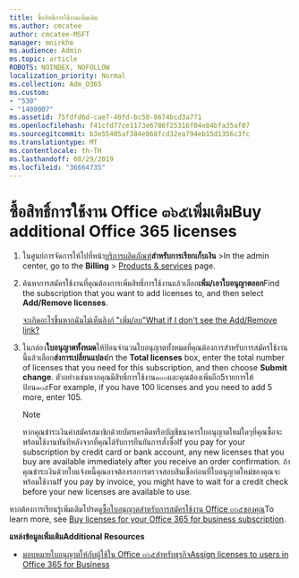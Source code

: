 ```yaml
---
title: ซื้อสิทธิ์การใช้งานเพิ่มเติม
ms.author: cmcatee
author: cmcatee-MSFT
manager: mnirkhe
ms.audience: Admin
ms.topic: article
ROBOTS: NOINDEX, NOFOLLOW
localization_priority: Normal
ms.collection: Adm_O365
ms.custom:
- "530"
- "1400007"
ms.assetid: 75fdfd6d-cae7-40fd-bc50-8674bcd3a771
ms.openlocfilehash: f41cfd77ce1173e6786f25316f04e84bfa35af07
ms.sourcegitcommit: b3e55405af384e868fcd32ea794eb15d1356c3fc
ms.translationtype: MT
ms.contentlocale: th-TH
ms.lasthandoff: 08/29/2019
ms.locfileid: "36664735"
---
```

# <a name="buy-additional-office-365-licenses"></a><span data-ttu-id="22de2-102">ซื้อสิทธิ์การใช้งาน Office ๓๖๕เพิ่มเติม</span><span class="sxs-lookup"><span data-stu-id="22de2-102">Buy additional Office 365 licenses</span></span>

1. <span data-ttu-id="22de2-103">ในศูนย์การจัดการให้ไปที่หน้า[บริการผลิตภัณฑ์](https://go.microsoft.com/fwlink/p/?linkid=842054)**สำหรับการเรียกเก็บเงิน** \></span><span class="sxs-lookup"><span data-stu-id="22de2-103">In the admin center, go to the **Billing** \> [Products & services](https://go.microsoft.com/fwlink/p/?linkid=842054) page.</span></span>

2. <span data-ttu-id="22de2-104">ค้นหาการสมัครใช้งานที่คุณต้องการเพิ่มสิทธิ์การใช้งานแล้วเลือก**เพิ่ม/เอาใบอนุญาตออก**</span><span class="sxs-lookup"><span data-stu-id="22de2-104">Find the subscription that you want to add licenses to, and then select **Add/Remove licenses**.</span></span>

    [<span data-ttu-id="22de2-105">จะเกิดอะไรขึ้นหากฉันไม่เห็นลิงก์ "เพิ่ม/ลบ"</span><span class="sxs-lookup"><span data-stu-id="22de2-105">What if I don't see the Add/Remove link?</span></span>](https://docs.microsoft.com/office365/admin/subscriptions-and-billing/buy-licenses#what-if-i-dont-see-the-addremove-licenses-link)

3. <span data-ttu-id="22de2-106">ในกล่อง**ใบอนุญาตทั้งหมด**ให้ป้อนจำนวนใบอนุญาตทั้งหมดที่คุณต้องการสำหรับการสมัครใช้งานนี้แล้วเลือก**ส่งการเปลี่ยนแปลง**</span><span class="sxs-lookup"><span data-stu-id="22de2-106">In the **Total licenses** box, enter the total number of licenses that you need for this subscription, and then choose **Submit change**.</span></span> <span data-ttu-id="22de2-107">ตัวอย่างเช่นหากคุณมีสิทธิ์การใช้งาน๑๐๐และคุณต้องเพิ่มอีก5รายการให้ป้อน๑๐๕</span><span class="sxs-lookup"><span data-stu-id="22de2-107">For example, if you have 100 licenses and you need to add 5 more, enter 105.</span></span>

    > [!NOTE]
    > <span data-ttu-id="22de2-108">หากคุณชำระเงินค่าสมัครสมาชิกด้วยบัตรเครดิตหรือบัญชีธนาคารใบอนุญาตใหม่ใดๆที่คุณซื้อจะพร้อมใช้งานทันทีหลังจากที่คุณได้รับการยืนยันการสั่งซื้อ</span><span class="sxs-lookup"><span data-stu-id="22de2-108">If you pay for your subscription by credit card or bank account, any new licenses that you buy are available immediately after you receive an order confirmation.</span></span> <span data-ttu-id="22de2-109">ถ้าคุณชำระเงินด้วยใบแจ้งหนี้คุณอาจต้องรอการตรวจสอบสินเชื่อก่อนที่ใบอนุญาตใหม่ของคุณจะพร้อมใช้งาน</span><span class="sxs-lookup"><span data-stu-id="22de2-109">If you pay by invoice, you might have to wait for a credit check before your new licenses are available to use.</span></span>

<span data-ttu-id="22de2-110">หากต้องการเรียนรู้เพิ่มเติมโปรดดู[ซื้อใบอนุญาตสำหรับการสมัครใช้งาน Office ๓๖๕ของคุณ](https://docs.microsoft.com/office365/admin/subscriptions-and-billing/buy-licenses)</span><span class="sxs-lookup"><span data-stu-id="22de2-110">To learn more, see [Buy licenses for your Office 365 for business subscription](https://docs.microsoft.com/office365/admin/subscriptions-and-billing/buy-licenses).</span></span>  

<span data-ttu-id="22de2-111">**แหล่งข้อมูลเพิ่มเติม**</span><span class="sxs-lookup"><span data-stu-id="22de2-111">**Additional Resources**</span></span>

- [<span data-ttu-id="22de2-112">มอบหมายใบอนุญาตให้กับผู้ใช้ใน Office ๓๖๕สำหรับธุรกิจ</span><span class="sxs-lookup"><span data-stu-id="22de2-112">Assign licenses to users in Office 365 for Business</span></span>](https://docs.microsoft.com/office365/admin/subscriptions-and-billing/assign-licenses-to-users)